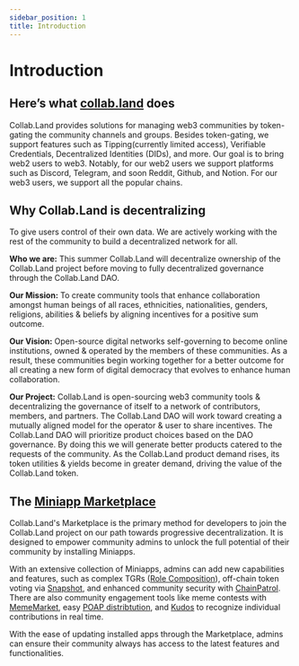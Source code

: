 ```yaml
---
sidebar_position: 1
title: Introduction
---
```


# Introduction

## Here’s what [collab.land](http://collab.land) does

Collab.Land provides solutions for managing web3 communities by token-gating the community channels and groups. Besides token-gating, we support features such as Tipping(currently limited access), Verifiable Credentials, Decentralized Identities (DIDs), and more. Our goal is to bring web2 users to web3. Notably, for our web2 users we support platforms such as Discord, Telegram, and soon Reddit, Github, and Notion. For our web3 users, we support all the popular chains.

## Why Collab.Land is decentralizing

To give users control of their own data. We are actively working with the rest of the community to build a decentralized network for all.

<!-- ## Build with us

**Come Join us at Collab.Land**

Partner Contributor Program -->

**Who we are:**
This summer Collab.Land will decentralize ownership of the Collab.Land project before moving to fully decentralized governance through the Collab.Land DAO.

**Our Mission:**
To create community tools that enhance collaboration amongst human beings of all races, ethnicities, nationalities, genders, religions, abilities & beliefs by aligning incentives for a positive sum outcome.

**Our Vision:**
Open-source digital networks self-governing to become online institutions, owned & operated by the members of these communities. As a result, these communities begin working together for a better outcome for all creating a new form of digital democracy that evolves to enhance human collaboration.

**Our Project:**
Collab.Land is open-sourcing web3 community tools & decentralizing the governance of itself to a network of contributors, members, and partners. The Collab.Land DAO will work toward creating a mutually aligned model for the operator & user to share incentives. The Collab.Land DAO will prioritize product choices based on the DAO governance. By doing this we will generate better products catered to the requests of the community. As the Collab.Land product demand rises, its token utilities & yields become in greater demand, driving the value of the Collab.Land token.

<!-- **Our Invitation:**
Collab.Land is extending an offer to you to join us in building the network we all want. We are bringing together web3 partners working on a wide variety of projects to build with each other & on top of each other's tools to shape the next generation of what a network could be.  We would like your help in creating the largest open collaborative project in the world.

By holding a Collab.Land Patron NFT you are now able to access the Collab.Land tool kit to make proposals & start building with us. In the following instructions we will outline what is needed to get started. -->

<!-- ## Contributor Persona
## Consumer Persona -->

## The [Miniapp Marketplace](https://help.collab.land/key-features/marketplace)

Collab.Land's Marketplace is the primary method for developers to join the Collab.Land project on our path towards progressive decentralization. It is designed to empower community admins to unlock the full potential of their community by installing Miniapps.

With an extensive collection of Miniapps, admins can add new capabilities and features, such as complex TGRs ([Role Composition](https://help.collab.land/marketplace/apps/role-composition)), off-chain token voting via [Snapshot](https://help.collab.land/marketplace/apps/snapshot), and enhanced community security with [ChainPatrol](https://help.collab.land/marketplace/apps/chainpatrol). There are also community engagement tools like meme contests with [MemeMarket](https://help.collab.land/marketplace/apps/meme-market), easy [POAP distribtution](https://help.collab.land/marketplace/apps/poap), and [Kudos](https://help.collab.land/marketplace/apps/kudos-veramo) to recognize individual contributions in real time.

With the ease of updating installed apps through the Marketplace, admins can ensure their community always has access to the latest features and functionalities.
